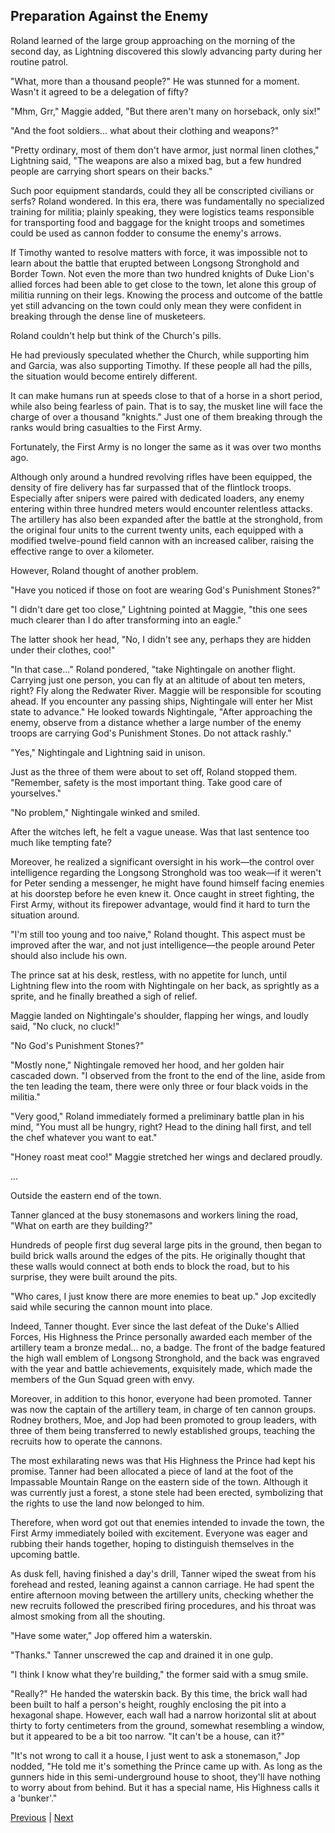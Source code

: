 ## Preparation Against the Enemy
Roland learned of the large group approaching on the morning of the second day, as Lightning discovered this slowly advancing party during her routine patrol.



"What, more than a thousand people?" He was stunned for a moment. Wasn't it agreed to be a delegation of fifty?



"Mhm, Grr," Maggie added, "But there aren't many on horseback, only six!"



"And the foot soldiers... what about their clothing and weapons?"



"Pretty ordinary, most of them don't have armor, just normal linen clothes," Lightning said, "The weapons are also a mixed bag, but a few hundred people are carrying short spears on their backs."



Such poor equipment standards, could they all be conscripted civilians or serfs? Roland wondered. In this era, there was fundamentally no specialized training for militia; plainly speaking, they were logistics teams responsible for transporting food and baggage for the knight troops and sometimes could be used as cannon fodder to consume the enemy's arrows.



If Timothy wanted to resolve matters with force, it was impossible not to learn about the battle that erupted between Longsong Stronghold and Border Town. Not even the more than two hundred knights of Duke Lion's allied forces had been able to get close to the town, let alone this group of militia running on their legs. Knowing the process and outcome of the battle yet still advancing on the town could only mean they were confident in breaking through the dense line of musketeers.



Roland couldn't help but think of the Church's pills.



He had previously speculated whether the Church, while supporting him and Garcia, was also supporting Timothy. If these people all had the pills, the situation would become entirely different.



It can make humans run at speeds close to that of a horse in a short period, while also being fearless of pain. That is to say, the musket line will face the charge of over a thousand "knights." Just one of them breaking through the ranks would bring casualties to the First Army.

Fortunately, the First Army is no longer the same as it was over two months ago.

Although only around a hundred revolving rifles have been equipped, the density of fire delivery has far surpassed that of the flintlock troops. Especially after snipers were paired with dedicated loaders, any enemy entering within three hundred meters would encounter relentless attacks. The artillery has also been expanded after the battle at the stronghold, from the original four units to the current twenty units, each equipped with a modified twelve-pound field cannon with an increased caliber, raising the effective range to over a kilometer.

However, Roland thought of another problem.

"Have you noticed if those on foot are wearing God's Punishment Stones?"

"I didn't dare get too close," Lightning pointed at Maggie, "this one sees much clearer than I do after transforming into an eagle."

The latter shook her head, "No, I didn't see any, perhaps they are hidden under their clothes, coo!"

"In that case..." Roland pondered, "take Nightingale on another flight. Carrying just one person, you can fly at an altitude of about ten meters, right? Fly along the Redwater River. Maggie will be responsible for scouting ahead. If you encounter any passing ships, Nightingale will enter her Mist state to advance." He looked towards Nightingale, "After approaching the enemy, observe from a distance whether a large number of the enemy troops are carrying God's Punishment Stones. Do not attack rashly."

"Yes," Nightingale and Lightning said in unison.



Just as the three of them were about to set off, Roland stopped them. "Remember, safety is the most important thing. Take good care of yourselves."

"No problem," Nightingale winked and smiled.



After the witches left, he felt a vague unease. Was that last sentence too much like tempting fate?



Moreover, he realized a significant oversight in his work—the control over intelligence regarding the Longsong Stronghold was too weak—if it weren't for Peter sending a messenger, he might have found himself facing enemies at his doorstep before he even knew it. Once caught in street fighting, the First Army, without its firepower advantage, would find it hard to turn the situation around.



"I'm still too young and too naive," Roland thought. This aspect must be improved after the war, and not just intelligence—the people around Peter should also include his own.



The prince sat at his desk, restless, with no appetite for lunch, until Lightning flew into the room with Nightingale on her back, as sprightly as a sprite, and he finally breathed a sigh of relief.



Maggie landed on Nightingale's shoulder, flapping her wings, and loudly said, "No cluck, no cluck!"



"No God's Punishment Stones?"



"Mostly none," Nightingale removed her hood, and her golden hair cascaded down. "I observed from the front to the end of the line, aside from the ten leading the team, there were only three or four black voids in the militia."



"Very good," Roland immediately formed a preliminary battle plan in his mind, "You must all be hungry, right? Head to the dining hall first, and tell the chef whatever you want to eat."

"Honey roast meat coo!" Maggie stretched her wings and declared proudly.

...

Outside the eastern end of the town.

Tanner glanced at the busy stonemasons and workers lining the road, "What on earth are they building?"

Hundreds of people first dug several large pits in the ground, then began to build brick walls around the edges of the pits. He originally thought that these walls would connect at both ends to block the road, but to his surprise, they were built around the pits.

"Who cares, I just know there are more enemies to beat up." Jop excitedly said while securing the cannon mount into place.

Indeed, Tanner thought. Ever since the last defeat of the Duke's Allied Forces, His Highness the Prince personally awarded each member of the artillery team a bronze medal... no, a badge. The front of the badge featured the high wall emblem of Longsong Stronghold, and the back was engraved with the year and battle achievements, exquisitely made, which made the members of the Gun Squad green with envy.

Moreover, in addition to this honor, everyone had been promoted. Tanner was now the captain of the artillery team, in charge of ten cannon groups. Rodney brothers, Moe, and Jop had been promoted to group leaders, with three of them being transferred to newly established groups, teaching the recruits how to operate the cannons.



The most exhilarating news was that His Highness the Prince had kept his promise. Tanner had been allocated a piece of land at the foot of the Impassable Mountain Range on the eastern side of the town. Although it was currently just a forest, a stone stele had been erected, symbolizing that the rights to use the land now belonged to him.

Therefore, when word got out that enemies intended to invade the town, the First Army immediately boiled with excitement. Everyone was eager and rubbing their hands together, hoping to distinguish themselves in the upcoming battle.

As dusk fell, having finished a day's drill, Tanner wiped the sweat from his forehead and rested, leaning against a cannon carriage. He had spent the entire afternoon moving between the artillery units, checking whether the new recruits followed the prescribed firing procedures, and his throat was almost smoking from all the shouting.

"Have some water," Jop offered him a waterskin.

"Thanks." Tanner unscrewed the cap and drained it in one gulp.

"I think I know what they're building," the former said with a smug smile.

"Really?" He handed the waterskin back. By this time, the brick wall had been built to half a person's height, roughly enclosing the pit into a hexagonal shape. However, each wall had a narrow horizontal slit at about thirty to forty centimeters from the ground, somewhat resembling a window, but it appeared to be a bit too narrow. "It can't be a house, can it?"

"It's not wrong to call it a house, I just went to ask a stonemason," Jop nodded, "He told me it's something the Prince came up with. As long as the gunners hide in this semi-underground house to shoot, they'll have nothing to worry about from behind. But it has a special name, His Highness calls it a 'bunker'."





[Previous](CH0196.md) | [Next](CH0198.md)
